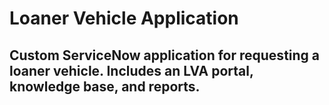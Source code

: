 # Loaner Vehicle Application
## Custom ServiceNow  application for requesting a loaner vehicle. Includes an LVA portal, knowledge base, and reports.


